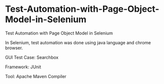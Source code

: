 # Test-Automation-with-Page-Object-Model-in-Selenium
Test Automation with Page Object Model in Selenium

In Selenium, test automation was done using java language and chrome browser.

GUI Test Case: Searchbox

Framework: JUnit

Tool: Apache Maven Compiler
